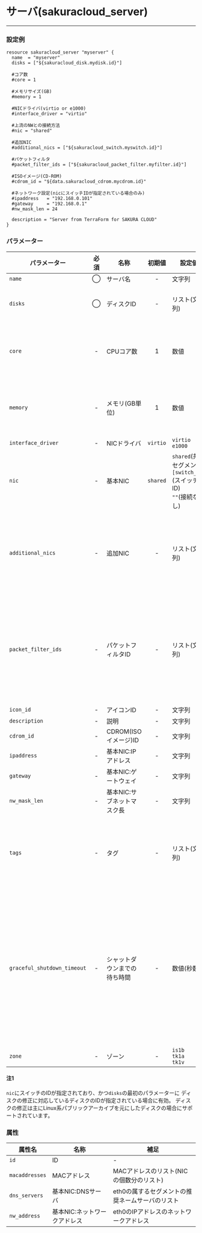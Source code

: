 # サーバ(sakuracloud_server)

---

### 設定例

```hcl
resource sakuracloud_server "myserver" {
  name  = "myserver"
  disks = ["${sakuracloud_disk.mydisk.id}"]

  #コア数
  #core = 1

  #メモリサイズ(GB)
  #memory = 1

  #NICドライバ(virtio or e1000)
  #interface_driver = "virtio"

  #上流のNWとの接続方法
  #nic = "shared"

  #追加NIC
  #additional_nics = ["${sakuracloud_switch.myswitch.id}"]

  #パケットフィルタ
  #packet_filter_ids = ["${sakuracloud_packet_filter.myfilter.id}"]

  #ISOイメージ(CD-ROM)
  #cdrom_id = "${data.sakuracloud_cdrom.mycdrom.id}"

  #ネットワーク設定(nicにスイッチIDが指定されている場合のみ)
  #ipaddress   = "192.168.0.101"
  #gateway     = "192.168.0.1"
  #nw_mask_len = 24

  description = "Server from TerraForm for SAKURA CLOUD"
}
```

### パラメーター

|パラメーター|必須  |名称                |初期値     |設定値 |補足                                          |
|----------|:---:|--------------------|:--------:|------|----------------------------------------------|
| `name`   | ◯   | サーバ名           | -   | 文字列 | - |
| `disks`  | ◯   | ディスクID          | -   | リスト(文字列) | サーバに接続するディスクのID |
| `core`   | -   | CPUコア数           | 1   | 数値 | 指定可能な値は[こちら](http://cloud.sakura.ad.jp/specification/server-disk/)のプラン一覧を参照ください |
| `memory` | -   | メモリ(GB単位)       | 1  | 数値 | 指定可能な値は[こちら](http://cloud.sakura.ad.jp/specification/server-disk/)のプラン一覧を参照ください |
| `interface_driver` | -   | NICドライバ       | `virtio`  | `virtio`<br />`e1000` | - |
| `nic` | - | 基本NIC | `shared` | `shared`(共有セグメント)<br />`[switch_id]`(スイッチのID)<br />`""`(接続なし)|eth0の上流NWとの接続方法を指定する。 |
| `additional_nics` | - | 追加NIC | - | リスト(文字列) | 追加で割り当てるNIC。接続するスイッチのID、または空文字を指定する。 |
| `packet_filter_ids`| - | パケットフィルタID | - | リスト(文字列) | NICに適用するパケットフィルタのIDをリストで指定する。リストの先頭からeth0,eth1の順で適用される |
| `icon_id`       | -   | アイコンID         | - | 文字列| - |
| `description` | - | 説明 | - | 文字列 | - |
| `cdrom_id` | - | CDROM(ISOイメージ)ID | - | 文字列 | - |
| `ipaddress`| - | 基本NIC:IPアドレス | - | 文字列 | [注1](#注1) |
| `gateway`  | - | 基本NIC:ゲートウェイ | - | 文字列 | [注1](#注1) |
| `nw_mask_len` | - | 基本NIC:サブネットマスク長 | - | 文字列 | [注1](#注1) |
| `tags` | - | タグ | - | リスト(文字列) | サーバに付与するタグ。@で始まる特殊タグについては[こちら](http://cloud-news.sakura.ad.jp/special-tags/)を参照 |
| `graceful_shutdown_timeout` | - | シャットダウンまでの待ち時間 | - | 数値(秒数) | シャットダウンが必要な場合の通常シャットダウンするまでの待ち時間(指定の時間まで待ってもシャットダウンしない場合は強制シャットダウンされる) |
| `zone` | - | ゾーン | - | `is1b`<br />`tk1a`<br />`tk1v` | - |

#### 注1

`nic`にスイッチのIDが指定されており、かつ`disks`の最初のパラメーターに
ディスクの修正に対応しているディスクのIDが指定されている場合に有効。
ディスクの修正は主にLinux系パブリックアーカイブを元にしたディスクの場合にサポートされています。

### 属性

|属性名                    | 名称                     | 補足                                        |
|-------------------------|-------------------------|--------------------------------------------|
| `id`                    | ID                      | -                                          |
| `macaddresses`          | MACアドレス               | MACアドレスのリスト(NICの個数分のリスト)        |
| `dns_servers`           | 基本NIC:DNSサーバ        | eth0の属するセグメントの推奨ネームサーバのリスト|
| `nw_address`            | 基本NIC:ネットワークアドレス | eth0のIPアドレスのネットワークアドレス          |
